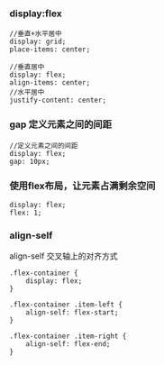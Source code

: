 ### display:flex
```
//垂直+水平居中
display: grid;
place-items: center;

//垂直居中
display: flex;
align-items: center; 
//水平居中
justify-content: center;  
```

### gap 定义元素之间的间距
```
//定义元素之间的间距
display: flex;
gap: 10px;
```

### 使用flex布局，让元素占满剩余空间
```
display: flex;
flex: 1;
```

### align-self 
align-self 交叉轴上的对齐方式
```
.flex-container {
    display: flex;
}

.flex-container .item-left {
    align-self: flex-start;
}

.flex-container .item-right {
    align-self: flex-end;
}
```